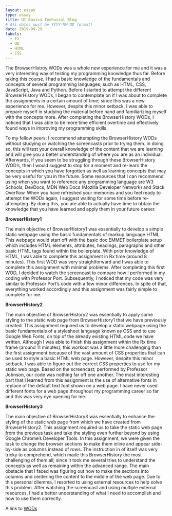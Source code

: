 ```yaml
---
layout: essay
type: essay
title: UI Basics Technical Blog
# All dates must be YYYY-MM-DD format!
date: 2019-09-29
labels:
  - E1
  - UI
  - HTML
  - CSS
---
```


The BrowserHistroy WODs was a whole new experience for me and it was a very interesting way of testing my programming knowledge thus far. Before taking this course, I had a basic knowledge of the fundamentals and concepts of several programming languages; such as HTML, CSS, JavaScript, Java and Python. Before I started to attempt the different BrowserHistory WODs, I began to contemplate on if I was about to complete the assignments in a certain amount of time; since this was a new experience for me. However, despite this minor setback, I was able to prepare myself in studying the material before hand and familiarizing myself with the concepts more. After completing the BrowserHistory WODs, I noticed that I was able to be more time efficient overtime and effectively found ways in improving my programming skills.

To my fellow peers: I recommend attempting the BrowserHistory WODs without studying or watching the screencasts prior to trying them. In doing so, this will test your overall knowledge of the content that we are learning and will give you a better understanding of where you are as an individual. Afterwards, if you seem to be struggling through these BrowserHistory WOD’s, then I would suggest to stop for a moment and re-learn the concepts in which you have forgotten as well as learning concepts that may be very useful for you in the future. Some resources that I can recommend using when you want to reference any programming language are W3 Schools, DevDocs, MDN Web Docs (Mozilla Developer Network) and Stack Overflow. When you have refreshed your memories and you feel ready to attempt the WODs again, I suggest waiting for some time before re-attempting. By doing this, you are able to actually have time to obtain the knowledge that you have learned and apply them in your future career.

**BrowserHistory1**

The main objective of BrowserHistory1 was essentially to develop a simple static webpage using the basic fundamentals of markup language HTML. This webpage would start off with the basic doc EMMET boilerplate setup which includes HTML elements, attributes, headings, paragraphs and other basic HTML tags found within the boilerplate. With prior knowledge of HTML, I was able to complete this assignment in Rx time (around 8 minutes). This first WOD was very straightforward and I was able to complete this assignment with minimal problems. After completing this first WOD, I decided to watch the screencast to compare how I performed in my coding with Professor Port. Subsequently, I noticed that my code was very similar to Professor Port’s code with a few minor differences. In spite of that, everything worked accordingly and this assignment was fairly simple to complete for me.

**BrowserHistory2**

The main objective of BrowserHistory2 was essentially to apply some styling to the static web page from BrowserHistory1 that we have previously created. This assignment required us to develop a static webpage using the basic fundamentals of a stylesheet language known as CSS and to use Google Web Fonts, on top of the already existing HTML code we have written. Although I was able to finish this assignment within the Rx time frame (around 11 minutes), this workout was a little more challenging than the first assignment because of the vast amount of CSS properties that can be used to style a basic HTML web page. However, despite this minor setback, I was able to figure out the correct CSS properties to use for my static web page. Based on the screencast; performed by Professor Johnson, our code was nothing far off one another. The most interesting part that I learned from this assignment is the use of alternative fonts in replace of the default text font shown on a web page. I have never used different fonts for a web page throughout my programming career so far and this was very eye opening for me.

**BrowserHistory3**

The main objective of BrowserHistory3 was essentially to enhance the styling of the static web page from which we have created from BrowserHistory2. This assignment required us to take the static web page from the previous task and take the styling even further beyond by using Google Chrome’s Developer Tools. In this assignment, we were given the task to change the browser sections to make them inline and appear side-by-side as columns instead of rows. The instruction in of itself was very tricky to comprehend, which made this BrowserHistory the most challenging of them all; since it took me several tries to understand the concepts as well as remaining within the advanced range. The main obstacle that I faced was figuring out how to make the sections into columns and centering the content to the middle of the web page. Due to this personal dilemma, I resorted to using external resources to help solve this problem. After watching the screencast and using multiple external resources, I had a better understanding of what I need to accomplish and how to use them correctly.

A link to [WODs](https://github.com/DBarit/ITM352_F19_repo/tree/master/WODs)
